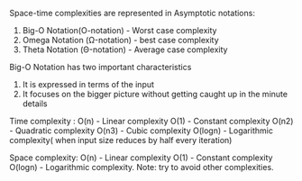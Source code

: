 Space-time complexities are represented in Asymptotic notations:

1. Big-O Notation(O-notation) - Worst case complexity
2. Omega Notation (Ω-notation) - best case complexity
3. Theta Notation (Θ-notation) - Average case complexity

Big-O Notation has two important characteristics

1. It is expressed in terms of the input
2. It focuses on the bigger picture without getting caught up in the minute details

Time complexity :
O(n) - Linear complexity
O(1) - Constant complexity
O(n2) - Quadratic complexity
O(n3) - Cubic complexity
O(logn) - Logarithmic complexity( when input size reduces by half every iteration)

Space complexity:
O(n) - Linear complexity
O(1) - Constant complexity
O(logn) - Logarithmic complexity. Note: try to avoid other complexities.
